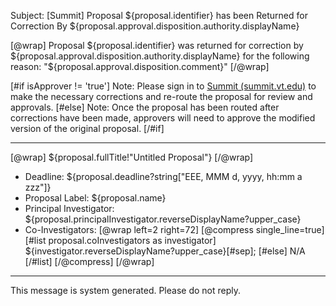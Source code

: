Subject: [Summit] Proposal ${proposal.identifier} has been Returned for Correction By ${proposal.approval.disposition.authority.displayName}

[@wrap]
Proposal ${proposal.identifier} was returned for correction by ${proposal.approval.disposition.authority.displayName} for the following reason: "${proposal.approval.disposition.comment}"
[/@wrap]

[#if isApprover != 'true']
Note: Please sign in to [Summit (summit.vt.edu)](summit.vt.edu) to make the necessary corrections and re-route the proposal for review and approvals.
[#else]
Note: Once the proposal has been routed after corrections have been made, approvers will need to approve the modified version of the original proposal.
[/#if]

------------------------------------------------------------------------
[@wrap]
${proposal.fullTitle!"Untitled Proposal"}
[/@wrap]

* Deadline:
  ${proposal.deadline?string["EEE, MMM d, yyyy, hh:mm a zzz"]}
* Proposal Label:
  ${proposal.name}
* Principal Investigator:
  ${proposal.principalInvestigator.reverseDisplayName?upper_case}
* Co-Investigators:
  [@wrap left=2 right=72]
  [@compress single_line=true]
  [#list proposal.coInvestigators as investigator]
  ${investigator.reverseDisplayName?upper_case}[#sep];
  [#else] N/A
  [/#list]
  [/@compress]
  [/@wrap]

------------------------------------------------------------------------
This message is system generated.
Please do not reply.
